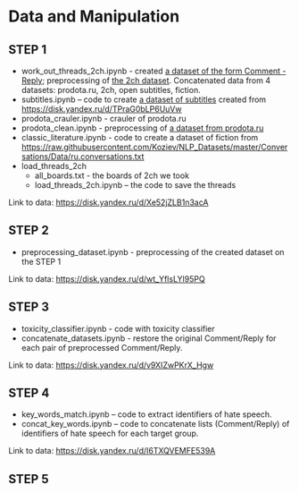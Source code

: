 # Data and Manipulation

## STEP 1
- work_out_threads_2ch.ipynb - created [a dataset of the form Comment - Reply](https://disk.yandex.ru/d/RhtQtoIvWrvN5Q); preprocessing of [the 2ch dataset](https://disk.yandex.ru/d/08SWZXGSS2c-mQ). Concatenated data from 4 datasets: prodota.ru, 2ch, open subtitles, fiction.
-	subtitles.ipynb – code to create [a dataset of subtitles](https://disk.yandex.ru/d/8x7m_0a3fDapaQ) created from https://disk.yandex.ru/d/TPraG0bLP6UuVw 
- prodota_crauler.ipynb - crauler of prodota.ru 
- prodota_clean.ipynb - preprocessing of [a dataset from prodota.ru](https://disk.yandex.ru/d/SP-VSomE_fhJgQ)
- classic_literature.ipynb - code to create a dataset of fiction from https://raw.githubusercontent.com/Koziev/NLP_Datasets/master/Conversations/Data/ru.conversations.txt
- load_threads_2ch
  -	all_boards.txt - the boards of 2ch we took
  -	load_threads_2ch.ipynb – the code to save the threads

Link to data: https://disk.yandex.ru/d/Xe52jZLB1n3acA 

## STEP 2
- preprocessing_dataset.ipynb - preprocessing of the created dataset on the STEP 1

Link to data: https://disk.yandex.ru/d/wt_YflsLYl95PQ

## STEP 3
- toxicity_classifier.ipynb - code with toxicity classifier
- concatenate_datasets.ipynb - restore the original Comment/Reply for each pair of preprocessed Comment/Reply. 

Link to data: https://disk.yandex.ru/d/v9XIZwPKrX_Hgw

## STEP 4
- key_words_match.ipynb – code to extract identifiers of hate speech.
- concat_key_words.ipynb – code to concatenate lists (Comment/Reply) of identifiers of hate speech for each target group.

Link to data: https://disk.yandex.ru/d/I6TXQVEMFE539A

## STEP 5


